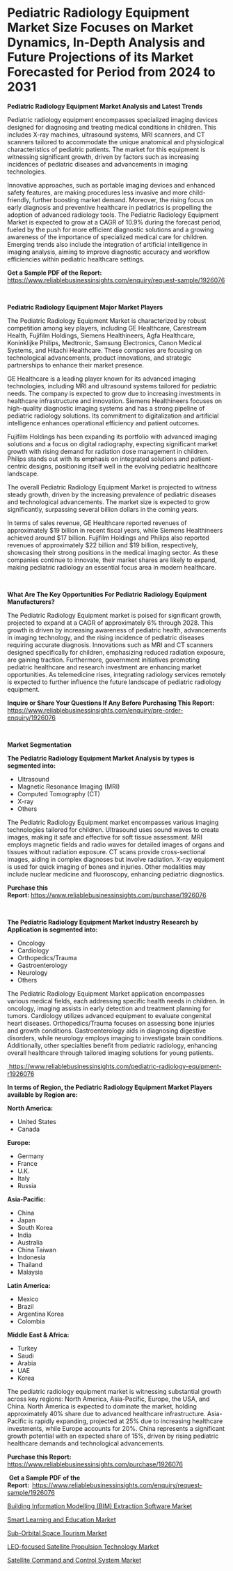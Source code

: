 <p><h1>Pediatric Radiology Equipment Market Size Focuses on Market Dynamics, In-Depth Analysis and Future Projections of its Market Forecasted for Period from 2024 to 2031</h1></p><p><strong>Pediatric Radiology Equipment Market Analysis and Latest Trends</strong></p>
<p><p>Pediatric radiology equipment encompasses specialized imaging devices designed for diagnosing and treating medical conditions in children. This includes X-ray machines, ultrasound systems, MRI scanners, and CT scanners tailored to accommodate the unique anatomical and physiological characteristics of pediatric patients. The market for this equipment is witnessing significant growth, driven by factors such as increasing incidences of pediatric diseases and advancements in imaging technologies. </p><p>Innovative approaches, such as portable imaging devices and enhanced safety features, are making procedures less invasive and more child-friendly, further boosting market demand. Moreover, the rising focus on early diagnosis and preventive healthcare in pediatrics is propelling the adoption of advanced radiology tools. The Pediatric Radiology Equipment Market is expected to grow at a CAGR of 10.9% during the forecast period, fueled by the push for more efficient diagnostic solutions and a growing awareness of the importance of specialized medical care for children. Emerging trends also include the integration of artificial intelligence in imaging analysis, aiming to improve diagnostic accuracy and workflow efficiencies within pediatric healthcare settings.</p></p>
<p><strong>Get a Sample PDF of the Report:&nbsp;</strong> <a href="https://www.reliablebusinessinsights.com/enquiry/request-sample/1926076?utm_campaign=1609&utm_medium=2&utm_source=Github&utm_content=ia&utm_term=25102024&utm_id=pediatric-radiology-equipment">https://www.reliablebusinessinsights.com/enquiry/request-sample/1926076</a></p>
<p>&nbsp;</p>
<p><strong>Pediatric Radiology Equipment Major Market Players</strong></p>
<p><p>The Pediatric Radiology Equipment Market is characterized by robust competition among key players, including GE Healthcare, Carestream Health, Fujifilm Holdings, Siemens Healthineers, Agfa Healthcare, Koninklijke Philips, Medtronic, Samsung Electronics, Canon Medical Systems, and Hitachi Healthcare. These companies are focusing on technological advancements, product innovations, and strategic partnerships to enhance their market presence.</p><p>GE Healthcare is a leading player known for its advanced imaging technologies, including MRI and ultrasound systems tailored for pediatric needs. The company is expected to grow due to increasing investments in healthcare infrastructure and innovation. Siemens Healthineers focuses on high-quality diagnostic imaging systems and has a strong pipeline of pediatric radiology solutions. Its commitment to digitalization and artificial intelligence enhances operational efficiency and patient outcomes.</p><p>Fujifilm Holdings has been expanding its portfolio with advanced imaging solutions and a focus on digital radiography, expecting significant market growth with rising demand for radiation dose management in children. Philips stands out with its emphasis on integrated solutions and patient-centric designs, positioning itself well in the evolving pediatric healthcare landscape.</p><p>The overall Pediatric Radiology Equipment Market is projected to witness steady growth, driven by the increasing prevalence of pediatric diseases and technological advancements. The market size is expected to grow significantly, surpassing several billion dollars in the coming years.</p><p>In terms of sales revenue, GE Healthcare reported revenues of approximately $19 billion in recent fiscal years, while Siemens Healthineers achieved around $17 billion. Fujifilm Holdings and Philips also reported revenues of approximately $22 billion and $19 billion, respectively, showcasing their strong positions in the medical imaging sector. As these companies continue to innovate, their market shares are likely to expand, making pediatric radiology an essential focus area in modern healthcare.</p></p>
<p>&nbsp;</p>
<p><strong>What Are The Key Opportunities For Pediatric Radiology Equipment Manufacturers?</strong></p>
<p><p>The Pediatric Radiology Equipment market is poised for significant growth, projected to expand at a CAGR of approximately 6% through 2028. This growth is driven by increasing awareness of pediatric health, advancements in imaging technology, and the rising incidence of pediatric diseases requiring accurate diagnosis. Innovations such as MRI and CT scanners designed specifically for children, emphasizing reduced radiation exposure, are gaining traction. Furthermore, government initiatives promoting pediatric healthcare and research investment are enhancing market opportunities. As telemedicine rises, integrating radiology services remotely is expected to further influence the future landscape of pediatric radiology equipment.</p></p>
<p><strong>Inquire or Share Your Questions If Any Before Purchasing This Report:</strong> <a href="https://www.reliablebusinessinsights.com/enquiry/pre-order-enquiry/1926076?utm_campaign=1609&utm_medium=2&utm_source=Github&utm_content=ia&utm_term=25102024&utm_id=pediatric-radiology-equipment">https://www.reliablebusinessinsights.com/enquiry/pre-order-enquiry/1926076</a></p>
<p>&nbsp;</p>
<p><strong>Market Segmentation</strong></p>
<p><strong>The Pediatric Radiology Equipment Market Analysis by types is segmented into:</strong></p>
<p><ul><li>Ultrasound</li><li>Magnetic Resonance Imaging (MRI)</li><li>Computed Tomography (CT)</li><li>X-ray</li><li>Others</li></ul></p>
<p><p>The Pediatric Radiology Equipment market encompasses various imaging technologies tailored for children. Ultrasound uses sound waves to create images, making it safe and effective for soft tissue assessment. MRI employs magnetic fields and radio waves for detailed images of organs and tissues without radiation exposure. CT scans provide cross-sectional images, aiding in complex diagnoses but involve radiation. X-ray equipment is used for quick imaging of bones and injuries. Other modalities may include nuclear medicine and fluoroscopy, enhancing pediatric diagnostics.</p></p>
<p><strong>Purchase this Report:&nbsp;</strong><a href="https://www.reliablebusinessinsights.com/purchase/1926076?utm_campaign=1609&utm_medium=2&utm_source=Github&utm_content=ia&utm_term=25102024&utm_id=pediatric-radiology-equipment">https://www.reliablebusinessinsights.com/purchase/1926076</a></p>
<p>&nbsp;</p>
<p><strong>The Pediatric Radiology Equipment Market Industry Research by Application is segmented into:</strong></p>
<p><ul><li>Oncology</li><li>Cardiology</li><li>Orthopedics/Trauma</li><li>Gastroenterology</li><li>Neurology</li><li>Others</li></ul></p>
<p><p>The Pediatric Radiology Equipment Market application encompasses various medical fields, each addressing specific health needs in children. In oncology, imaging assists in early detection and treatment planning for tumors. Cardiology utilizes advanced equipment to evaluate congenital heart diseases. Orthopedics/Trauma focuses on assessing bone injuries and growth conditions. Gastroenterology aids in diagnosing digestive disorders, while neurology employs imaging to investigate brain conditions. Additionally, other specialties benefit from pediatric radiology, enhancing overall healthcare through tailored imaging solutions for young patients.</p></p>
<p><a href="https://www.reliablebusinessinsights.com/pediatric-radiology-equipment-r1926076?utm_campaign=1609&utm_medium=2&utm_source=Github&utm_content=ia&utm_term=25102024&utm_id=pediatric-radiology-equipment">&nbsp;https://www.reliablebusinessinsights.com/pediatric-radiology-equipment-r1926076</a></p>
<p><strong>In terms of Region, the Pediatric Radiology Equipment Market Players available by Region are:</strong></p>
<p>
    <p> <strong> North America: </strong>
        <ul>
            <li>United States</li>
            <li>Canada</li>
        </ul>
        </p> 
    <p> <strong> Europe: </strong>
        <ul>
            <li>Germany</li>
            <li>France</li>
            <li>U.K.</li>
            <li>Italy</li>
            <li>Russia</li>
        </ul>
        </p> 
    <p> <strong> Asia-Pacific: </strong>
        <ul>
            <li>China</li>
            <li>Japan</li>
            <li>South Korea</li>
            <li>India</li>
            <li>Australia</li>
            <li>China Taiwan</li>
            <li>Indonesia</li>
            <li>Thailand</li>
            <li>Malaysia</li>
        </ul>
        </p> 
    <p> <strong> Latin America: </strong>
        <ul>
            <li>Mexico</li>
            <li>Brazil</li>
            <li>Argentina Korea</li>
            <li>Colombia</li>
        </ul>
        </p> 
    <p> <strong> Middle East & Africa: </strong>
        <ul>
            <li>Turkey</li>
            <li>Saudi</li>
            <li>Arabia</li>
            <li>UAE</li>
            <li>Korea</li>
        </ul>
    </p>
    </p>
<p><p>The pediatric radiology equipment market is witnessing substantial growth across key regions: North America, Asia-Pacific, Europe, the USA, and China. North America is expected to dominate the market, holding approximately 40% share due to advanced healthcare infrastructure. Asia-Pacific is rapidly expanding, projected at 25% due to increasing healthcare investments, while Europe accounts for 20%. China represents a significant growth potential with an expected share of 15%, driven by rising pediatric healthcare demands and technological advancements.</p></p>
<p><strong>Purchase this Report: </strong><a href="https://www.reliablebusinessinsights.com/purchase/1926076?utm_campaign=1609&utm_medium=2&utm_source=Github&utm_content=ia&utm_term=25102024&utm_id=pediatric-radiology-equipment">https://www.reliablebusinessinsights.com/purchase/1926076</a></p>
<p>&nbsp;<strong>Get a Sample PDF of the Report:&nbsp;&nbsp;</strong><a href="https://www.reliablebusinessinsights.com/enquiry/request-sample/1926076?utm_campaign=1609&utm_medium=2&utm_source=Github&utm_content=ia&utm_term=25102024&utm_id=pediatric-radiology-equipment">https://www.reliablebusinessinsights.com/enquiry/request-sample/1926076</a></p>
<p><strong></strong></p>
<p><p><a href="https://www.linkedin.com/pulse/global-building-information-modelling-bim-extraction-software-9plgf?utm_campaign=1609&utm_medium=2&utm_source=Github&utm_content=ia&utm_term=25102024&utm_id=pediatric-radiology-equipment">Building Information Modelling (BIM) Extraction Software Market</a></p><p><a href="https://www.linkedin.com/pulse/insights-smart-learning-education-market-size-which-expanding-uwouf?utm_campaign=1609&utm_medium=2&utm_source=Github&utm_content=ia&utm_term=25102024&utm_id=pediatric-radiology-equipment">Smart Learning and Education Market</a></p><p><a href="https://www.linkedin.com/pulse/navigating-global-sub-orbital-space-tourism-market-landscape-hbcze?utm_campaign=1609&utm_medium=2&utm_source=Github&utm_content=ia&utm_term=25102024&utm_id=pediatric-radiology-equipment">Sub-Orbital Space Tourism Market</a></p><p><a href="https://www.linkedin.com/pulse/digital-transformation-leo-focused-satellite-propulsion-technology-dqixe?utm_campaign=1609&utm_medium=2&utm_source=Github&utm_content=ia&utm_term=25102024&utm_id=pediatric-radiology-equipment">LEO-focused Satellite Propulsion Technology Market</a></p><p><a href="https://www.linkedin.com/pulse/global-perspectives-satellite-command-control-system-market-pypae?utm_campaign=1609&utm_medium=2&utm_source=Github&utm_content=ia&utm_term=25102024&utm_id=pediatric-radiology-equipment">Satellite Command and Control System Market</a></p></p>